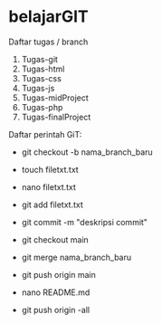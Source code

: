 # belajarGIT
Daftar tugas / branch
 1. Tugas-git
 2. Tugas-html
 3. Tugas-css
 4. Tugas-js
 5. Tugas-midProject
 6. Tugas-php
 7. Tugas-finalProject

 Daftar perintah GiT:

- git checkout -b nama_branch_baru

- touch filetxt.txt

- nano filetxt.txt

- git add filetxt.txt

- git commit -m "deskripsi commit"

- git checkout main

- git merge nama_branch_baru

- git push origin main

- nano README.md 

- git push origin -all

